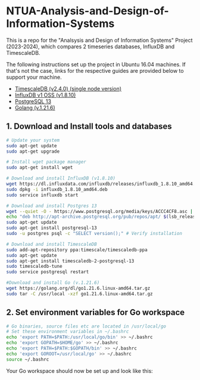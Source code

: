 # NTUA-Analysis-and-Design-of-Information-Systems
This is a repo for the "Analsysis and Design of Information Systems" Project (2023-2024), which compares 2 timeseries databases, InfluxDB and TimescaleDB.

The following instructions set up the project in
Ubuntu 16.04 machines. If that's not the case, links
for the respective guides are provided below to support
your machine.

<ul>
  <li><a href="https://docs.timescale.com/self-hosted/latest/install/"> TimescaleDB (v2.4.0) (single node version) </a></li>
  <li><a href="https://docs.influxdata.com/influxdb/v1/introduction/download/"> InfluxDB v1 OSS (v1.8.10) </a></li>
  <li><a href="https://www.postgresql.org/download/"> PostgreSQL 13 </a></li>
  <li><a href="https://go.dev/doc/install"> Golang (v.1.21.6) </a></li>
</ul>


## 1. Download and Install tools and databases
```bash
# Update your system
sudo apt-get update
sudo apt-get upgrade

# Install wget package manager
sudo apt-get install wget

# Download and install InfluxDB (v1.8.10)
wget https://dl.influxdata.com/influxdb/releases/influxdb_1.8.10_amd64.deb
sudo dpkg -i influxdb_1.8.10_amd64.deb
sudo service influxdb start

# Download and install Postgres 13
wget --quiet -O - https://www.postgresql.org/media/keys/ACCC4CF8.asc | sudo apt-key add -
echo "deb http://apt-archive.postgresql.org/pub/repos/apt/ $(lsb_release -cs)-pgdg main" | sudo tee /etc/apt/sources.list.d/pgdg.list
sudo apt-get update
sudo apt-get install postgresql-13
sudo -u postgres psql -c "SELECT version();" # Verify installation

# Download and install TimescaleDB
sudo add-apt-repository ppa:timescale/timescaledb-ppa
sudo apt-get update
sudo apt-get install timescaledb-2-postgresql-13
sudo timescaledb-tune
sudo service postgresql restart

#Download and install Go (v.1.21.6)
wget https://golang.org/dl/go1.21.6.linux-amd64.tar.gz
sudo tar -C /usr/local -xzf go1.21.6.linux-amd64.tar.gz
```

## 2. Set environment variables for Go workspace
```bash
# Go binaries, source files etc are located in /usr/local/go
# Set these environment variables in ~/.bashrc
echo 'export PATH=$PATH:/usr/local/go/bin' >> ~/.bashrc
echo 'export GOPATH=$HOME/go' >> ~/.bashrc
echo 'export PATH=$PATH:$GOPATH/bin' >> ~/.bashrc
echo 'export GOROOT=/usr/local/go' >> ~/.bashrc
source ~/.bashrc
```
Your Go workspace should now be set up and look like this:




